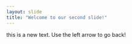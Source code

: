 ```yaml
---
layout: slide
title: "Welcome to our second slide!"
---
```

this is a new text.
Use the left arrow to go back!
